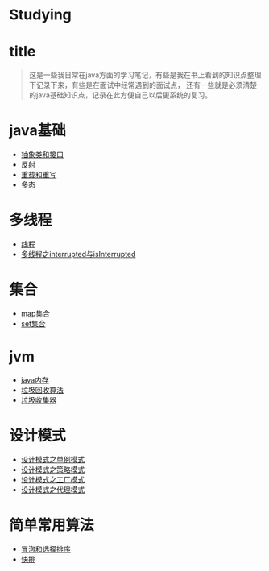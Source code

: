 # Studying

# title
>这是一些我日常在java方面的学习笔记，有些是我在书上看到的知识点整理下记录下来，有些是在面试中经常遇到的面试点，
还有一些就是必须清楚的java基础知识点，记录在此方便自己以后更系统的复习。


# java基础
* [抽象类和接口](https://growing111.github.io/2018/09/14/%E6%8A%BD%E8%B1%A1%E7%B1%BB%E5%92%8C%E6%8E%A5%E5%8F%A3/)
* [反射](https://growing111.github.io/2018/11/15/JAVA-%E5%8F%8D%E5%B0%84/)
* [重载和重写](https://growing111.github.io/2018/11/24/%E9%87%8D%E8%BD%BD%E4%B8%8E%E9%87%8D%E5%86%99/)
* [多态](https://growing111.github.io/2018/11/24/%E5%A4%9A%E6%80%81/)
 

	
	
# 多线程
* [线程](https://growing111.github.io/2018/10/03/%E7%BA%BF%E7%A8%8B/) 
* [多线程之interrupted与isInterrupted](https://growing111.github.io/2018/12/08/%E5%A4%9A%E7%BA%BF%E7%A8%8B%E4%B9%8Binterrupted%E4%B8%8EisInterrupted)  	
	
	
# 集合
* [map集合](https://growing111.github.io/2018/09/17/map%E9%9B%86%E5%90%88/)
* [set集合](https://growing111.github.io/2018/09/18/Set%E9%9B%86%E5%90%88/)
	
	
# jvm
* [java内存](https://growing111.github.io/2018/09/22/JVM%E5%86%85%E5%AD%98/)
* [垃圾回收算法](https://growing111.github.io/2018/10/29/%E5%9E%83%E5%9C%BE%E5%9B%9E%E6%94%B6%E7%AE%97%E6%B3%95/)
*  [垃圾收集器](https://growing111.github.io/2018/11/11/%E5%9E%83%E5%9C%BE%E6%94%B6%E9%9B%86%E5%99%A8/)

	
# 设计模式
* [设计模式之单例模式](https://growing111.github.io/2018/07/25/%E5%8D%95%E4%BE%8B%E6%A8%A1%E5%BC%8F/)
* [设计模式之策略模式](https://growing111.github.io/2018/11/13/%E7%AD%96%E7%95%A5%E6%A8%A1%E5%BC%8F/) 
* [设计模式之工厂模式](https://growing111.github.io/2018/12/01/%E5%B7%A5%E5%8E%82%E6%A8%A1%E5%BC%8F/)
* [设计模式之代理模式](https://growing111.github.io/2018/12/01/%E4%BB%A3%E7%90%86%E6%A8%A1%E5%BC%8F/)

# 简单常用算法
* [冒泡和选择排序](https://growing111.github.io/2018/09/16/%E5%86%92%E6%B3%A1%E4%B8%8E%E9%80%89%E6%8B%A9%E6%8E%92%E5%BA%8F/)
* [快排](https://growing111.github.io/2018/09/15/%E5%BF%AB%E6%8E%92/)
	
	
